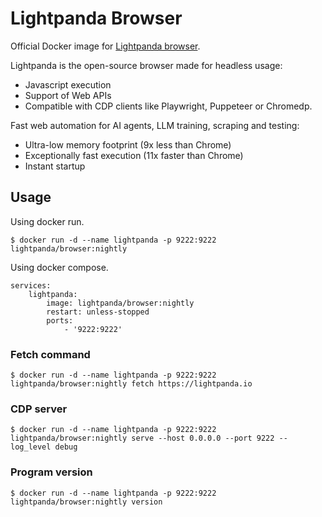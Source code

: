 # Lightpanda Browser

Official Docker image for [Lightpanda
browser](https://github.io/lightpanda-io/browser).

Lightpanda is the open-source browser made for headless usage:

- Javascript execution
- Support of Web APIs
- Compatible with CDP clients like Playwright, Puppeteer or Chromedp.

Fast web automation for AI agents, LLM training, scraping and testing:

- Ultra-low memory footprint (9x less than Chrome)
- Exceptionally fast execution (11x faster than Chrome)
- Instant startup

## Usage

Using docker run.

```
$ docker run -d --name lightpanda -p 9222:9222 lightpanda/browser:nightly
```

Using docker compose.

```
services:
    lightpanda:
        image: lightpanda/browser:nightly
        restart: unless-stopped
        ports:
            - '9222:9222'
```

### Fetch command

```
$ docker run -d --name lightpanda -p 9222:9222 lightpanda/browser:nightly fetch https://lightpanda.io
```

### CDP server

```
$ docker run -d --name lightpanda -p 9222:9222 lightpanda/browser:nightly serve --host 0.0.0.0 --port 9222 --log_level debug
```

### Program version

```
$ docker run -d --name lightpanda -p 9222:9222 lightpanda/browser:nightly version
```
